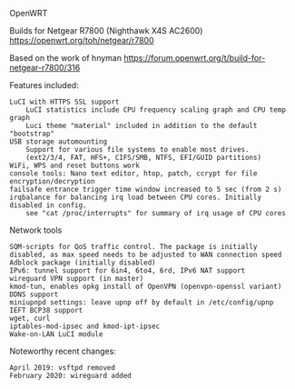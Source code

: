 OpenWRT

Builds for Netgear R7800 (Nighthawk X4S AC2600)
https://openwrt.org/toh/netgear/r7800

Based on the work of hnyman
https://forum.openwrt.org/t/build-for-netgear-r7800/316

Features included:

    LuCI with HTTPS SSL support
        LuCI statistics include CPU frequency scaling graph and CPU temp graph
        Luci theme "material" included in addition to the default "bootstrap"
    USB storage automounting
        Support for various file systems to enable most drives.
        (ext2/3/4, FAT, HFS+, CIFS/SMB, NTFS, EFI/GUID partitions)
    WiFi, WPS and reset buttons work
    console tools: Nano text editor, htop, patch, ccrypt for file encryption/decryption
    failsafe entrance trigger time window increased to 5 sec (from 2 s)
    irqbalance for balancing irq load between CPU cores. Initially disabled in config.
        see "cat /proc/interrupts" for summary of irq usage of CPU cores

Network tools

    SQM-scripts for QoS traffic control. The package is initially disabled, as max speed needs to be adjusted to WAN connection speed
    Adblock package (initially disabled)
    IPv6: tunnel support for 6in4, 6to4, 6rd, IPv6 NAT support
    wireguard VPN support (in master)
    kmod-tun, enables opkg install of OpenVPN (openvpn-openssl variant)
    DDNS support
    miniupnpd settings: leave upnp off by default in /etc/config/upnp
    IEFT BCP38 support
    wget, curl
    iptables-mod-ipsec and kmod-ipt-ipsec
    Wake-on-LAN LuCI module

Noteworthy recent changes:

    April 2019: vsftpd removed
    February 2020: wireguard added
